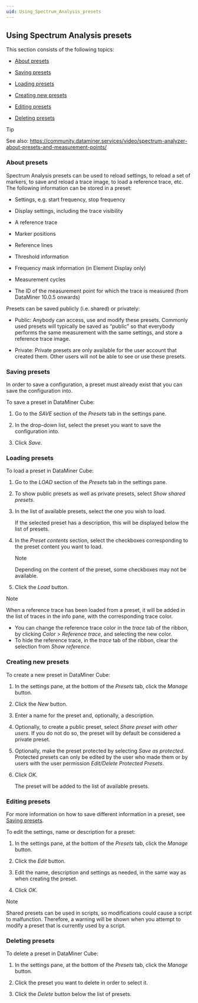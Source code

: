 ```yaml
---
uid: Using_Spectrum_Analysis_presets
---
```


## Using Spectrum Analysis presets

This section consists of the following topics:

- [About presets](#about-presets)

- [Saving presets](#saving-presets)

- [Loading presets](#loading-presets)

- [Creating new presets](#creating-new-presets)

- [Editing presets](#editing-presets)

- [Deleting presets](#deleting-presets)

> [!TIP]
> See also:
> <https://community.dataminer.services/video/spectrum-analyzer-about-presets-and-measurement-points/>

### About presets

Spectrum Analysis presets can be used to reload settings, to reload a set of markers, to save and reload a trace image, to load a reference trace, etc. The following information can be stored in a preset:

- Settings, e.g. start frequency, stop frequency

- Display settings, including the trace visibility

- A reference trace

- Marker positions

- Reference lines

- Threshold information

- Frequency mask information (in Element Display only)

- Measurement cycles

- The ID of the measurement point for which the trace is measured (from DataMiner 10.0.5 onwards)

Presets can be saved publicly (i.e. shared) or privately:

- Public: Anybody can access, use and modify these presets. Commonly used presets will typically be saved as “public” so that everybody performs the same measurement with the same settings, and store a reference trace image.

- Private: Private presets are only available for the user account that created them. Other users will not be able to see or use these presets.

### Saving presets

In order to save a configuration, a preset must already exist that you can save the configuration into.

To save a preset in DataMiner Cube:

1. Go to the *SAVE* section of the *Presets* tab in the settings pane.

2. In the drop-down list, select the preset you want to save the configuration into.

3. Click *Save*.

### Loading presets

To load a preset in DataMiner Cube:

1. Go to the *LOAD* section of the *Presets* tab in the settings pane.

2. To show public presets as well as private presets, select *Show shared presets*.

3. In the list of available presets, select the one you wish to load.

    If the selected preset has a description, this will be displayed below the list of presets.

4. In the *Preset contents* section, select the checkboxes corresponding to the preset content you want to load.

    > [!NOTE]
    > Depending on the content of the preset, some checkboxes may not be available.

5. Click the *Load* button.

> [!NOTE]
> When a reference trace has been loaded from a preset, it will be added in the list of traces in the info pane, with the corresponding trace color.
> - You can change the reference trace color in the *trace* tab of the ribbon, by clicking *Color* > *Reference trace*, and selecting the new color.
> - To hide the reference trace, in the *trace* tab of the ribbon, clear the selection from *Show reference*.

### Creating new presets

To create a new preset in DataMiner Cube:

1. In the settings pane, at the bottom of the *Presets* tab, click the *Manage* button.

2. Click the *New* button.

3. Enter a name for the preset and, optionally, a description.

4. Optionally, to create a public preset, select *Share preset with other users*. If you do not do so, the preset will by default be considered a private preset.

5. Optionally, make the preset protected by selecting *Save as protected*. Protected presets can only be edited by the user who made them or by users with the user permission *Edit/Delete Protected Presets*.

6. Click *OK*.

    The preset will be added to the list of available presets.

### Editing presets

For more information on how to save different information in a preset, see [Saving presets](#saving-presets).

To edit the settings, name or description for a preset:

1. In the settings pane, at the bottom of the *Presets* tab, click the *Manage* button.

2. Click the *Edit* button.

3. Edit the name, description and settings as needed, in the same way as when creating the preset.

4. Click *OK*.

> [!NOTE]
> Shared presets can be used in scripts, so modifications could cause a script to malfunction. Therefore, a warning will be shown when you attempt to modify a preset that is currently used by a script.

### Deleting presets

To delete a preset in DataMiner Cube:

1. In the settings pane, at the bottom of the *Presets* tab, click the *Manage* button.

2. Click the preset you want to delete in order to select it.

3. Click the *Delete* button below the list of presets.
